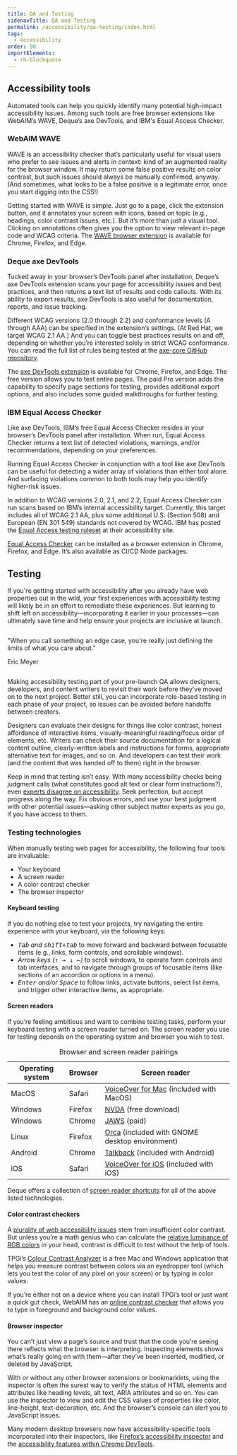 ```yaml
---
title: QA and Testing
sidenavTitle: QA and Testing
permalink: /accessibility/qa-testing/index.html
tags:
  - accessibility
order: 50
importElements:
  - rh-blockquote
---
```


<style>
    rh-blockquote {
        display: block;
        margin-block: 2em !important;
        max-width: 36em;
    }
</style>

## Accessibility tools

Automated tools can help you quickly identify many potential high-impact accessibility issues. Among such tools are free browser extensions like WebAIM’s WAVE, Deque’s axe DevTools, and IBM's Equal Access Checker.

### WebAIM WAVE

WAVE is an accessibility checker that’s particularly useful for visual users who prefer to see issues and alerts in context: kind of an augmented reality for the browser window. It may return some false positive results on color contrast, but such issues should always be manually confirmed, anyway. (And sometimes, what looks to be a false positive is a legitimate error, once you start digging into the CSS!)

Getting started with WAVE is simple. Just go to a page, click the extension button, and it annotates your screen with icons, based on topic (e.g., headings, color contrast issues, etc.). But it’s more than just a visual tool. Clicking on annotations often gives you the option to view relevant in-page code and WCAG criteria.
The [WAVE browser extension](https://wave.webaim.org/) is available for Chrome, Firefox, and Edge.

### Deque axe DevTools

Tucked away in your browser’s DevTools panel after installation, Deque’s axe DevTools extension scans your page for accessibility issues and best practices, and then returns a text list of results and code callouts. With its ability to export results, axe DevTools is also useful for documentation, reports, and issue tracking.

Different WCAG versions (2.0 through 2.2) and conformance levels (A through AAA) can be specified in the extension’s settings. (At Red Hat, we target WCAG 2.1 AA.) And you can toggle best practices results on and off, depending on whether you’re interested solely in strict WCAG conformance. You can read the full list of rules being tested at the [axe-core GitHub repository](https://github.com/dequelabs/axe-core/blob/develop/doc/rule-descriptions.md).

The [axe DevTools extension](https://www.deque.com/axe/devtools/) is available for Chrome, Firefox, and Edge. The free version allows you to test entire pages. The paid Pro version adds the capability to specify page sections for testing, provides additional export options, and also includes some guided walkthroughs for further testing.

### IBM Equal Access Checker

Like axe DevTools, IBM’s free Equal Access Checker resides in your browser’s DevTools panel after installation. When run, Equal Access Checker returns a text list of detected violations, warnings, and/or recommendations, depending on your preferences.

Running Equal Access Checker in conjunction with a tool like axe DevTools can be useful for detecting a wider array of violations than either tool alone. And surfacing violations common to both tools may help you identify higher-risk issues.

In addition to WCAG versions 2.0, 2.1, and 2.2, Equal Access Checker can run scans based on IBM’s internal accessibility target. Currently, this target includes all of WCAG 2.1 AA, plus some additional U.S. (Section 508) and European (EN 301 549) standards not covered by WCAG. IBM has posted the [Equal Access testing ruleset](https://www.ibm.com/able/requirements/checker-rule-sets) at their accessibility site.

[Equal Access Checker](https://www.ibm.com/able/toolkit/tools/#develop) can be installed as a browser extension in Chrome, Firefox, and Edge. It’s also available as CI/CD Node packages.

## Testing

If you're getting started with accessibility after you already have web properties out in the wild, your first experiences with accessibility testing will likely be in an effort to remediate these experiences. But learning to shift left on accessibility—incorporating it earlier in your processes—can ultimately save time and help ensure your projects are inclusive at launch.

<rh-blockquote>
    <p>"When you call something an edge case, you're really just defining the limits of what you care about."</p>
    <span slot="author">Eric Meyer</span>
</rh-blockquote>

Making accessibility testing part of your pre-launch QA allows designers, developers, and content writers to revisit their work before they’ve moved on to the next project. Better still, you can incorporate role-based testing in each phase of your project, so issues can be avoided before handoffs between creators.

Designers can evaluate their designs for things like color contrast, honest affordance of interactive items, visually-meaningful reading/focus order of elements, etc. Writers can check their source documentation for a logical content outline, clearly-written labels and instructions for forms, appropriate alternative text for images, and so on. And developers can test their work (and the content that was handed off to them) right in the browser.

Keep in mind that testing isn’t easy. With many accessibility checks being judgment calls (what constitutes good alt text or clear form instructions?), even [experts disagree on accessibility](https://www.w3.org/TR/accessibility-conformance-challenges/#themes-from-research). Seek perfection, but accept progress along the way. Fix obvious errors, and use your best judgment with other potential issues—asking other subject matter experts as you go, if you have access to them.

### Testing technologies

When manually testing web pages for accessibility, the following four tools are invaluable:

- Your keyboard
- A screen reader
- A color contrast checker
- The browser inspector

#### Keyboard testing

If you do nothing else to test your projects, try navigating the entire experience with your keyboard, via the following keys:

- _<kbd>Tab</kbd> and <kbd>shift+tab</kbd>_ to move forward and backward between focusable items (e.g., links, form controls, and scrollable windows).
- _Arrow keys (<kbd>↑ → ↓ ←</kbd>)_ to scroll windows, to operate form controls and tab interfaces, and to navigate through groups of focusable items (like sections of an accordion or options in a menu).
- _<kbd>Enter</kbd> and/or <kbd>Space</kbd>_ to follow links, activate buttons, select list items, and trigger other interactive items, as appropriate.

#### Screen readers

If you’re feeling ambitious and want to combine testing tasks, perform your keyboard testing with a screen reader turned on. The screen reader you use for testing depends on the operating system and browser you wish to test.

<rh-table>
  <table>
    <caption>
      Browser and screen reader pairings
    </caption>
    <thead>
      <tr>
        <th scope="col" data-label="OS">Operating system</th>
        <th scope="col" data-label="Browser">Browser</th>
        <th scope="col" data-label="Reader">Screen reader</th>
      </tr>
    </thead>
    <tbody>
      <tr>
        <td data-label="OS">MacOS</td>
        <td data-label="Browser">Safari</td>
        <td data-label="Reader"><a href="https://support.apple.com/guide/voiceover/turn-voiceover-on-or-off-vo2682/mac">VoiceOver for Mac</a> (included with MacOS)</td>
      </tr>
      <tr>
        <td data-label="OS">Windows</td>
        <td data-label="Browser">Firefox</td>
        <td><a href="https://www.nvaccess.org/download/">NVDA</a> (free download)</td>
      </tr>
      <tr>
        <td data-label="OS">Windows</td>
        <td data-label="Browser">Chrome</td>
        <td data-label="Reader"><a href="https://www.freedomscientific.com/products/software/jaws/">JAWS</a> (paid)</td>
      </tr>
      <tr>
        <td data-label="OS">Linux</td>
        <td data-label="Browser">Firefox</td>
        <td data-label="Reader"><a href="https://help.gnome.org/users/orca/stable/index.html.en">Orca</a> (included with GNOME desktop environment)</td>
      </tr>
      <tr>
        <td data-label="OS">Android</td>
        <td data-label="Browser">Chrome</td>
        <td data-label="Reader"><a href="https://support.google.com/accessibility/android/answer/6283677?hl=en&amp;ref_topic=10601571&amp;sjid=4695144848639410734-NC">Talkback</a> (included with Android)</td>
      </tr>
      <tr>
        <td data-label="OS">iOS</td>
        <td data-label="Browser">Safari</td>
        <td data-label="Reader"><a href="https://support.apple.com/en-sa/guide/iphone/iph3e2e415f/ios">VoiceOver for iOS</a> (included with iOS)</td>
      </tr>
    </tbody>
  </table>
</rh-table>

Deque offers a collection of [screen reader shortcuts](https://dequeuniversity.com/screenreaders/) for all of the above listed technologies.

#### Color contrast checkers

A [plurality of web accessibility issues](https://webaim.org/projects/million/#contrast) stem from insufficient color contrast. But unless you’re a math genius who can calculate the [relative luminance of RGB colors](https://www.w3.org/TR/WCAG21/#dfn-relative-luminance) in your head, contrast is difficult to test without the help of tools.

TPGi’s [Colour Contrast Analyzer](https://www.tpgi.com/color-contrast-checker/) is a free Mac and Windows application that helps you measure contrast between colors via an eyedropper tool (which lets you test the color of any pixel on your screen) or by typing in color values.

If you’re either not on a device where you can install TPGi’s tool or just want a quick gut check, WebAIM has an [online contrast checker](https://webaim.org/resources/contrastchecker/) that allows you to type in foreground and background color values.

#### Browser inspector

You can’t just view a page’s source and trust that the code you’re seeing there reflects what the browser is interpreting. Inspecting elements shows what’s really going on with them—after they’ve been inserted, modified, or deleted by JavaScript.

With or without any other browser extensions or bookmarklets, using the inspector is often the surest way to verify the status of HTML elements and attributes like heading levels, alt text, ARIA attributes and so on. You can use the inspector to view and edit the CSS values of properties like color, line-height, text-decoration, etc. And the browser’s console can alert you to JavaScript issues.

Many modern desktop browsers now have accessibility-specific tools incorporated into their inspectors, like [Firefox’s accessibility inspector](https://firefox-source-docs.mozilla.org/devtools-user/accessibility_inspector/) and the [accessibility features within Chrome DevTools](https://developer.chrome.com/docs/devtools/accessibility/reference/).
